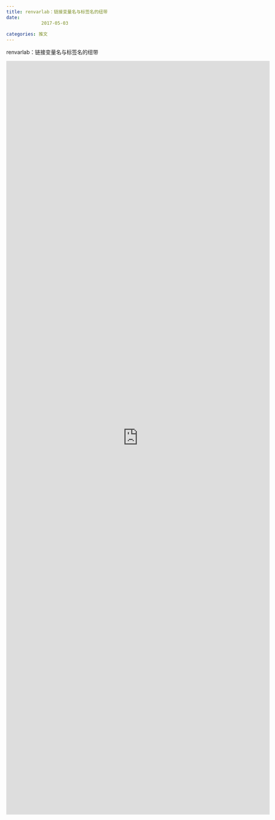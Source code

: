 ```yaml
---
title: renvarlab：链接变量名与标签名的纽带
date: 
             2017-05-03
            
categories: 推文
---
```

renvarlab：链接变量名与标签名的纽带<!--more-->
<iframe src="http://202.114.234.173:8669/appbbs/Stata_Article/@renvarlab：链接变量名与标签名的纽带.htm" width="700px" height="2000px" scrolling="auto" frameborder=0 ></iframe>